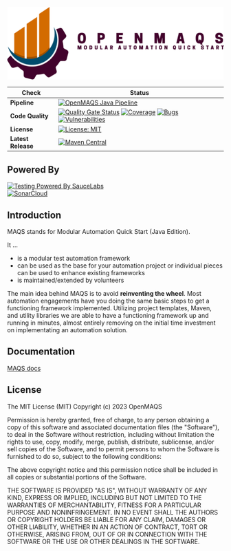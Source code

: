 ![MAQS Logo](https://github.com/OpenMAQS/openmaqs-java/blob/main/docs/resources/maqsfull.png?raw=true)

| Check | Status                                                                                                                                                                                                                                                                                                                                                                                                                                                                                                                                                                                                                                                                   |
|-------|--------------------------------------------------------------------------------------------------------------------------------------------------------------------------------------------------------------------------------------------------------------------------------------------------------------------------------------------------------------------------------------------------------------------------------------------------------------------------------------------------------------------------------------------------------------------------------------------------------------------------------------------------------------------------|
|**Pipeline**| [![OpenMAQS Java Pipeline](https://github.com/OpenMAQS/openmaqs-java/actions/workflows/maven.yml/badge.svg)](https://github.com/OpenMAQS/openmaqs-java/actions/workflows/maven.yml)                                                                                                                                                                                                                                                                                                                                                                                                                                                                                      |
|**Code Quality**| [![Quality Gate Status](https://sonarcloud.io/api/project_badges/measure?project=OpenMAQS_openmaqs-java&metric=alert_status)](https://sonarcloud.io/summary/new_code?id=OpenMAQS_openmaqs-java) [![Coverage](https://sonarcloud.io/api/project_badges/measure?project=OpenMAQS_openmaqs-java&metric=coverage)](https://sonarcloud.io/dashboard?id=OpenMAQS_openmaqs-java) [![Bugs](https://sonarcloud.io/api/project_badges/measure?project=OpenMAQS_openmaqs-java&metric=bugs)](https://sonarcloud.io/dashboard?id=OpenMAQS_openmaqs-java) [![Vulnerabilities](https://sonarcloud.io/api/project_badges/measure?project=OpenMAQS_openmaqs-java&metric=vulnerabilities)](https://sonarcloud.io/dashboard?id=OpenMAQS_openmaqs-dotnet) |
|**License**| [![License: MIT](https://img.shields.io/badge/License-MIT-green.svg)](https://raw.githubusercontent.com/OpenMAQS/maqs-java/main/LICENSE)                                                                                                                                                                                                                                                                                                                                                                                                                                                                                                                                 |
|**Latest Release**| [![Maven Central](https://img.shields.io/maven-central/v/io.github.openmaqs/openmaqs-java?style=plastic)]()                                                                                                                                                                                                                                                                                                                                                                                                                                                                                                                                                              |

## Powered By
[![Testing Powered By SauceLabs](https://opensource.saucelabs.com/images/opensauce/powered-by-saucelabs-badge-white.png?sanitize=true "Testing Powered By SauceLabs")](https://saucelabs.com)  
[![SonarCloud](https://sonarcloud.io/images/project_badges/sonarcloud-white.svg)](https://sonarcloud.io/dashboard?id=OpenMAQS_openmaqs-dotnet)

## Introduction 
MAQS stands for Modular Automation Quick Start (Java Edition).

It …
 - is a modular test automation framework
 - can be used as the base for your automation project or individual pieces can be used to enhance existing frameworks
 - is maintained/extended by volunteers

The main idea behind MAQS is to avoid **reinventing the wheel**. 
Most automation engagements have you doing the same basic steps to get a functioning framework implemented. 
Utilizing project templates, Maven, and utility libraries we are able to have a functioning framework up and running in minutes, almost entirely removing on the initial time investment on implementating an automation solution.

## Documentation
[MAQS docs](https://openmaqs.github.io/openmaqs-java/#/)

## License
The MIT License (MIT)
Copyright (c) 2023 OpenMAQS

Permission is hereby granted, free of charge, to any person obtaining a copy of this software and associated documentation files (the "Software"), to deal in the Software without restriction, including without limitation the rights to use, copy, modify, merge, publish, distribute, sublicense, and/or sell copies of the Software, and to permit persons to whom the Software is furnished to do so, subject to the following conditions:

The above copyright notice and this permission notice shall be included in all copies or substantial portions of the Software.

THE SOFTWARE IS PROVIDED "AS IS", WITHOUT WARRANTY OF ANY KIND, EXPRESS OR IMPLIED, INCLUDING BUT NOT LIMITED TO THE WARRANTIES OF MERCHANTABILITY, FITNESS FOR A PARTICULAR PURPOSE AND NONINFRINGEMENT. IN NO EVENT SHALL THE AUTHORS OR COPYRIGHT HOLDERS BE LIABLE FOR ANY CLAIM, DAMAGES OR OTHER LIABILITY, WHETHER IN AN ACTION OF CONTRACT, TORT OR OTHERWISE, ARISING FROM, OUT OF OR IN CONNECTION WITH THE SOFTWARE OR THE USE OR OTHER DEALINGS IN THE SOFTWARE.
